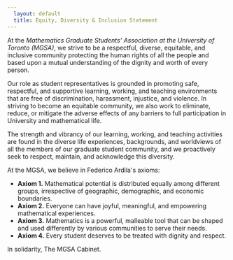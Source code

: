 ```yaml
---
  layout: default
  title: Equity, Diversity & Inclusion Statement
---
```



At the _Mathematics Graduate Students' Association at the University of Toronto (MGSA)_, we strive to be a respectful, diverse, equitable, and inclusive community protecting the human rights of all the people and based upon a mutual understanding of the dignity and worth of every person.

Our role as student representatives is grounded in promoting safe, respectful, and supportive learning, working, and teaching environments that are free of discrimination, harassment, injustice, and violence. In striving to become an equitable community, we also work to eliminate, reduce, or mitigate the adverse effects of any barriers to full participation in University and mathematical life.

The strength and vibrancy of our learning, working, and teaching activities are found in the diverse life experiences, backgrounds, and worldviews of all the members of our graduate student community, and we proactively seek to respect, maintain, and acknowledge this diversity.

At the MGSA, we believe in Federico Ardila's axioms:

- **Axiom 1.** Mathematical potential is distributed equally among different groups, irrespective of geographic, demographic, and economic boundaries.
- **Axiom 2.** Everyone can have joyful, meaningful, and empowering mathematical experiences.
- **Axiom 3.** Mathematics is a powerful, malleable tool that can be shaped and used differently by various communities to serve their needs.
- **Axiom 4.** Every student deserves to be treated with dignity and respect.

In solidarity,
The MGSA Cabinet.
